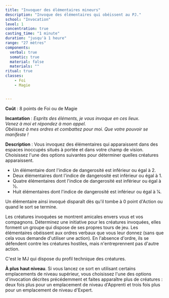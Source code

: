```yaml
---
title: "Invoquer des élémentaires mineurs"
description: "Invoque des élémentaires qui obéissent au PJ."
school: "Invocation"
level: 1
concentration: true
casting_time: "1 minute"
duration: "jusqu'à 1 heure"
range: "27 mètres"
components:
  verbal: true
  somatic: true
  material: false
  materials: ""
ritual: true
classes:
    - Foi
    - Magie


---
```

**Coût** : 8 points de Foi ou de Magie

**Incantation** : *Esprits des éléments, je vous invoque en ces lieux.*    
*Venez à moi et répondez à mon appel.*     
*Obéissez à mes ordres et combattez pour moi. Que votre pouvoir se manifeste !*    

**Description** : Vous invoquez des élémentaires qui apparaissent dans des espaces inoccupés situés à portée et dans votre champ de vision. Choisissez l'une des options suivantes pour déterminer quelles créatures apparaissent.
* Un élémentaire dont l'indice de dangerosité est inférieur ou égal à 2.
* Deux élémentaires dont l'indice de dangerosité est inférieur ou égal à 1.
* Quatre élémentaires dont l'indice de dangerosité est inférieur ou égal à 1⁄2.
* Huit élémentaires dont l'indice de dangerosité est inférieur ou égal à 1⁄4.

Un élémentaire ainsi invoqué disparaît dès qu'il tombe à 0 point d'Action ou quand le sort se termine.

Les créatures invoquées se montrent amicales envers vous et vos compagnons. Déterminez une initiative pour les créatures invoquées, elles forment un groupe qui dispose de ses propres tours de jeu. Les élémentaires obéissent aux ordres verbaux que vous leur donnez (sans que cela vous demande d'utiliser une action). En l'absence d'ordre, ils se défendent contre les créatures hostiles, mais n'entreprennent pas d'autre action.

C'est le MJ qui dispose du profil technique des créatures.

**À plus haut niveau**. Si vous lancez ce sort en utilisant certains emplacements de niveau supérieur, vous choisissez l'une des options d'invocation décrites précédemment et faites apparaître plus de créatures : deux fois plus pour un emplacement de niveau d'Apprenti et trois fois plus pour un emplacement de niveau d'Expert.
